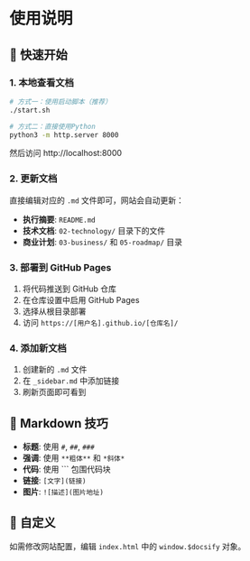 # 使用说明

## 🚀 快速开始

### 1. 本地查看文档

```bash
# 方式一：使用启动脚本（推荐）
./start.sh

# 方式二：直接使用Python
python3 -m http.server 8000
```

然后访问 http://localhost:8000

### 2. 更新文档

直接编辑对应的 `.md` 文件即可，网站会自动更新：

- **执行摘要**: `README.md`
- **技术文档**: `02-technology/` 目录下的文件
- **商业计划**: `03-business/` 和 `05-roadmap/` 目录

### 3. 部署到 GitHub Pages

1. 将代码推送到 GitHub 仓库
2. 在仓库设置中启用 GitHub Pages
3. 选择从根目录部署
4. 访问 `https://[用户名].github.io/[仓库名]/`

### 4. 添加新文档

1. 创建新的 `.md` 文件
2. 在 `_sidebar.md` 中添加链接
3. 刷新页面即可看到

## 📝 Markdown 技巧

- **标题**: 使用 `#`, `##`, `###`
- **强调**: 使用 `**粗体**` 和 `*斜体*`
- **代码**: 使用 ``` 包围代码块
- **链接**: `[文字](链接)`
- **图片**: `![描述](图片地址)`

## 🔧 自定义

如需修改网站配置，编辑 `index.html` 中的 `window.$docsify` 对象。 